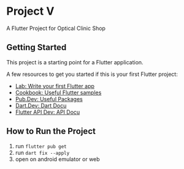 # Project V

A Flutter Project for Optical Clinic Shop

## Getting Started

This project is a starting point for a Flutter application.

A few resources to get you started if this is your first Flutter project:

- [Lab: Write your first Flutter app](https://docs.flutter.dev/get-started/codelab)
- [Cookbook: Useful Flutter samples](https://docs.flutter.dev/cookbook)
- [Pub.Dev: Useful Packages](https://pub.dev/)
- [Dart.Dev: Dart Docu](https://dart.dev/guides)
- [Flutter API Dev: API Docu](https://api.flutter.dev/index.html)

## How to Run the Project

1. run `flutter pub get`
2. run `dart fix --apply`
3. open on android emulator or web
